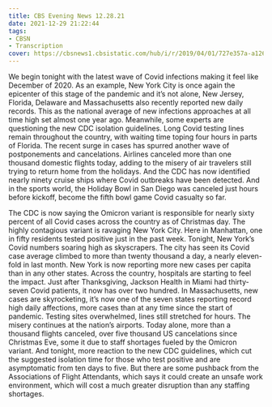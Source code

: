 ```yaml
---
title: CBS Evening News 12.28.21
date: 2021-12-29 21:22:44
tags:
- CBSN
- Transcription
cover: https://cbsnews1.cbsistatic.com/hub/i/r/2019/04/01/727e357a-a126-4138-a2c5-4d3222669d57/thumbnail/640x360/3ff2761028dc5c65cc4f07acd54bcd5c/cbsn2-logo-1920x1080.jpg
---
```

 We begin tonight with the latest wave of Covid infections making it feel like December of 2020. As an example, New York City is once again the epicenter of this stage of the pandemic and it’s not alone, New Jersey, Florida, Delaware and Massachusetts also recently reported new daily records. This as the national average of new infections approaches at all time high set almost one year ago. Meanwhile, some experts are questioning the new CDC isolation guidelines. Long Covid testing lines remain throughout the country, with waiting time toping four hours in parts of Florida. The recent surge in cases has spurred another wave of postponements and cancelations. Airlines canceled more than one thousand domestic flights today, adding to the misery of air travelers still trying to return home from the holidays. And the CDC has now identified nearly ninety cruise ships where Covid outbreaks have been detected. And in the sports world, the Holiday Bowl in San Diego was canceled just hours before kickoff, become the fifth bowl game Covid casualty so far. 

The CDC is now saying the Omicron variant is responsible for 	nearly sixty percent of all Covid cases across the country as of Christmas day. The highly contagious variant is ravaging New York City. Here in Manhattan, one in fifty residents tested positive just in the past week. Tonight, New York’s Covid numbers soaring high as skyscrapers. The city has seen its Covid case average climbed to more than twenty thousand a day, a nearly eleven-fold in last month. New York is now reporting more new cases per capita than in any other states. Across the country, hospitals are starting to feel the impact. Just after Thanksgiving, Jackson Health in Miami had thirty-seven Covid patients, it now has over two hundred. In Massachusetts, new cases are skyrocketing, it’s now one of the seven states reporting record high daily affections, more cases than at any time since the start of pandemic. Testing sites overwhelmed, lines still stretched for hours. The misery continues at the nation’s airports. Today alone, more than a thousand flights canceled, over five thousand US cancelations since Christmas Eve, some it due to staff shortages fueled by the Omicron variant. And tonight, more reaction to the new CDC guidelines, which cut the suggested isolation time for those who test positive and are asymptomatic from ten days to five. But there are some pushback from the Associations of Flight Attendants, which says it could create an unsafe work environment, which will cost a much greater disruption than any staffing shortages. 
